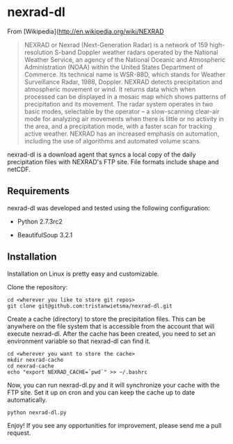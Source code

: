 nexrad-dl
=========

From [Wikipedia](http://en.wikipedia.org/wiki/NEXRAD

> NEXRAD or Nexrad (Next-Generation Radar) is a network of 159 high-resolution S-band Doppler weather radars operated by the National Weather Service, an agency of the National Oceanic and Atmospheric Administration (NOAA) within the United States Department of Commerce. Its technical name is WSR-88D, which stands for Weather Surveillance Radar, 1988, Doppler. NEXRAD detects precipitation and atmospheric movement or wind. It returns data which when processed can be displayed in a mosaic map which shows patterns of precipitation and its movement. The radar system operates in two basic modes, selectable by the operator – a slow-scanning clear-air mode for analyzing air movements when there is little or no activity in the area, and a precipitation mode, with a faster scan for tracking active weather. NEXRAD has an increased emphasis on automation, including the use of algorithms and automated volume scans.

nexrad-dl is a download agent that syncs a local copy of the daily precipitation files with NEXRAD's FTP site. File formats include shape and netCDF.

Requirements
------------

nexrad-dl was developed and tested using the following configuration:

* Python 2.7.3rc2

* BeautifulSoup 3.2.1

Installation
------------

Installation on Linux is pretty easy and customizable.

Clone the repository:

    cd <wherever you like to store git repos>
    git clone git@github.com:tristanwietsma/nexrad-dl.git

Create a cache (directory) to store the precipitation files. This can be anywhere on the file system that is accessible from the account that will execute nexrad-dl. After the cache has been created, you need to set an environment variable so that nexrad-dl can find it.

    cd <wherever you want to store the cache>
    mkdir nexrad-cache
    cd nexrad-cache
    echo "export NEXRAD_CACHE=`pwd`" >> ~/.bashrc

Now, you can run nexrad-dl.py and it will synchronize your cache with the FTP site. Set it up on cron and you can keep the cache up to date automatically.

    python nexrad-dl.py

Enjoy! If you see any opportunities for improvement, please send me a pull request.
